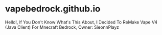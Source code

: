 # vapebedrock.github.io
Hello!, If You Don't Know What's This About, I Decided To ReMake Vape V4 (Java Client) For Mnecraft Bedrock,    Owner:  SieonnPlayz

